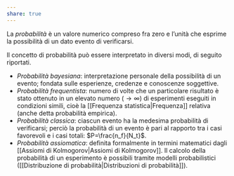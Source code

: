 ```yaml
---
share: true
---
```


La *probabilità* è un valore numerico compreso fra zero e l’unità che esprime la possibilità di un dato evento di verificarsi.

Il concetto di probabilità può essere interpretato in diversi modi, di seguito riportati.
- *Probabilità bayesiana*: interpretazione personale della possibilità di un evento; fondata sulle esperienze, credenze e conoscenze soggettive.
- *Probabilità frequentista*: numero di volte che un particolare risultato è stato ottenuto in un elevato numero ($\rightarrow \infty$) di esperimenti eseguiti in condizioni simili, cioè la [[Frequenza statistica|Frequenza]] relativa (anche detta probabilità empirica).
- *Probabilità classica*: ciascun evento ha la medesima probabilità di verificarsi; perciò la probabilità di un evento è pari al rapporto tra i casi favorevoli e i casi totali: $P=\frac{n_f}{N_t}$.
- *Probabilità assiomatica*: definita formalmente in termini matematici dagli [[Assiomi di Kolmogorov|Assiomi di Kolmogorov]]. Il calcolo della probabilità di un esperimento è possibili tramite modelli probabilistici ([[Distribuzione di probabilità|Distribuzioni di probabilità]]).